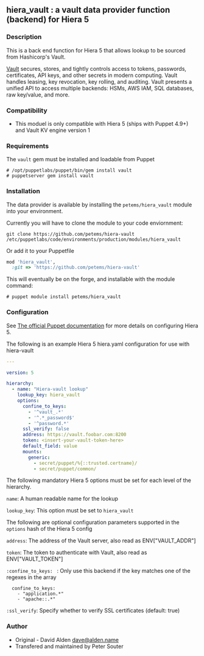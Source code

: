 ## hiera_vault : a vault data provider function (backend) for Hiera 5

### Description

This is a back end function for Hiera 5 that allows lookup to be sourced from Hashicorp's Vault.

[Vault](https://vaultproject.io) secures, stores, and tightly controls access to tokens, passwords, certificates, API keys, and other secrets in modern computing. Vault handles leasing, key revocation, key rolling, and auditing. Vault presents a unified API to access multiple backends: HSMs, AWS IAM, SQL databases, raw key/value, and more.

### Compatibility

* This moduel is only compatible with Hiera 5 (ships with Puppet 4.9+) and Vault KV engine version 1

### Requirements

The `vault` gem must be installed and loadable from Puppet

```
# /opt/puppetlabs/puppet/bin/gem install vault
# puppetserver gem install vault
```

### Installation

The data provider is available by installing the `petems/hiera_vault` module into your environment.

Currently you will have to clone the module to your code enviornment:

```shell
git clone https://github.com/petems/hiera-vault /etc/puppetlabs/code/environments/production/modules/hiera_vault
```

Or add it to your Puppetfile

```ruby
mod 'hiera_vault',
  :git => 'https://github.com/petems/hiera-vault'
```

This will eventually be on the forge, and installable with the module command:

```
# puppet module install petems/hiera_vault
```

### Configuration

See [The official Puppet documentation](https://docs.puppet.com/puppet/4.9/hiera_intro.html) for more details on configuring Hiera 5.

The following is an example Hiera 5 hiera.yaml configuration for use with hiera-vault

```yaml
---

version: 5

hierarchy:
  - name: "Hiera-vault lookup"
    lookup_key: hiera_vault
    options:
      confine_to_keys:
        - '^vault_.*'
        - '^.*_password$'
        - '^password.*'
      ssl_verify: false
      address: https://vault.foobar.com:8200
      token: <insert-your-vault-token-here>
      default_field: value
      mounts:
        generic:
          - secret/puppet/%{::trusted.certname}/
          - secret/puppet/common/
```

The following mandatory Hiera 5 options must be set for each level of the hierarchy.

`name`: A human readable name for the lookup

`lookup_key`: This option must be set to `hiera_vault`


The following are optional configuration parameters supported in the `options` hash of the Hiera 5 config

`address`: The address of the Vault server, also read as ENV["VAULT_ADDR"]

`token`: The token to authenticate with Vault, also read as ENV["VAULT_TOKEN"]

`:confine_to_keys: ` : Only use this backend if the key matches one of the regexes in the array

      confine_to_keys:
        - "application.*"
        - "apache::.*"

`:ssl_verify`: Specify whether to verify SSL certificates (default: true)

### Author

* Original - David Alden <dave@alden.name>
* Transfered and maintained by Peter Souter

